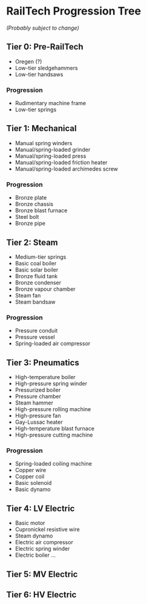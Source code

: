 # RailTech Progression Tree #
*(Probably subject to change)*

## Tier 0: Pre-RailTech ##
* Oregen (?)
* Low-tier sledgehammers
* Low-tier handsaws

### Progression ###
* Rudimentary machine frame
* Low-tier springs

## Tier 1: Mechanical ##
* Manual spring winders
* Manual/spring-loaded grinder
* Manual/spring-loaded press
* Manual/spring-loaded friction heater
* Manual/spring-loaded archimedes screw

### Progression ###
* Bronze plate
* Bronze chassis
* Bronze blast furnace
* Steel bolt
* Bronze pipe

## Tier 2: Steam ##
* Medium-tier springs
* Basic coal boiler
* Basic solar boiler
* Bronze fluid tank
* Bronze condenser
* Bronze vapour chamber
* Steam fan
* Steam bandsaw

### Progression ###
* Pressure conduit
* Pressure vessel
* Spring-loaded air compressor

## Tier 3: Pneumatics ##
* High-temperature boiler
* High-pressure spring winder
* Pressurized boiler
* Pressure chamber
* Steam hammer
* High-pressure rolling machine
* High-pressure fan
* Gay-Lussac heater
* High-temperature blast furnace
* High-pressure cutting machine

### Progression ###
* Spring-loaded coiling machine
* Copper wire
* Copper coil
* Basic solenoid
* Basic dynamo

## Tier 4: LV Electric ##
* Basic motor
* Cupronickel resistive wire
* Steam dynamo
* Electric air compressor
* Electric spring winder
* Electric boiler
...

## Tier 5: MV Electric ##

## Tier 6: HV Electric ##